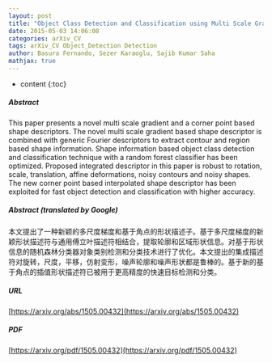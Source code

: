 ```yaml
---
layout: post
title: "Object Class Detection and Classification using Multi Scale Gradient and Corner Point based Shape Descriptors"
date: 2015-05-03 14:06:08
categories: arXiv_CV
tags: arXiv_CV Object_Detection Detection
author: Basura Fernando, Sezer Karaoglu, Sajib Kumar Saha
mathjax: true
---
```


* content
{:toc}

##### Abstract
This paper presents a novel multi scale gradient and a corner point based shape descriptors. The novel multi scale gradient based shape descriptor is combined with generic Fourier descriptors to extract contour and region based shape information. Shape information based object class detection and classification technique with a random forest classifier has been optimized. Proposed integrated descriptor in this paper is robust to rotation, scale, translation, affine deformations, noisy contours and noisy shapes. The new corner point based interpolated shape descriptor has been exploited for fast object detection and classification with higher accuracy.

##### Abstract (translated by Google)
本文提出了一种新颖的多尺度梯度和基于角点的形状描述子。基于多尺度梯度的新颖形状描述符与通用傅立叶描述符相结合，提取轮廓和区域形状信息。对基于形状信息的随机森林分类器对象类别检测和分类技术进行了优化。本文提出的集成描述符对旋转，尺度，平移，仿射变形，噪声轮廓和噪声形状都是鲁棒的。基于新的基于角点的插值形状描述符已被用于更高精度的快速目标检测和分类。

##### URL
[https://arxiv.org/abs/1505.00432](https://arxiv.org/abs/1505.00432)

##### PDF
[https://arxiv.org/pdf/1505.00432](https://arxiv.org/pdf/1505.00432)

